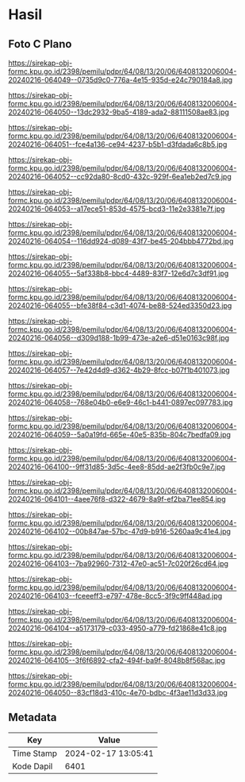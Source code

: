 # Hasil

## Foto C Plano

https://sirekap-obj-formc.kpu.go.id/2398/pemilu/pdpr/64/08/13/20/06/6408132006004-20240216-064049--0735d9c0-776a-4e15-935d-e24c790184a8.jpg

https://sirekap-obj-formc.kpu.go.id/2398/pemilu/pdpr/64/08/13/20/06/6408132006004-20240216-064050--13dc2932-9ba5-4189-ada2-88111508ae83.jpg

https://sirekap-obj-formc.kpu.go.id/2398/pemilu/pdpr/64/08/13/20/06/6408132006004-20240216-064051--fce4a136-ce94-4237-b5b1-d3fdada6c8b5.jpg

https://sirekap-obj-formc.kpu.go.id/2398/pemilu/pdpr/64/08/13/20/06/6408132006004-20240216-064052--cc92da80-8cd0-432c-929f-6ea1eb2ed7c9.jpg

https://sirekap-obj-formc.kpu.go.id/2398/pemilu/pdpr/64/08/13/20/06/6408132006004-20240216-064053--a17ece51-853d-4575-bcd3-11e2e3381e7f.jpg

https://sirekap-obj-formc.kpu.go.id/2398/pemilu/pdpr/64/08/13/20/06/6408132006004-20240216-064054--116dd924-d089-43f7-be45-204bbb4772bd.jpg

https://sirekap-obj-formc.kpu.go.id/2398/pemilu/pdpr/64/08/13/20/06/6408132006004-20240216-064055--5af338b8-bbc4-4489-83f7-12e6d7c3df91.jpg

https://sirekap-obj-formc.kpu.go.id/2398/pemilu/pdpr/64/08/13/20/06/6408132006004-20240216-064055--bfe38f84-c3d1-4074-be88-524ed3350d23.jpg

https://sirekap-obj-formc.kpu.go.id/2398/pemilu/pdpr/64/08/13/20/06/6408132006004-20240216-064056--d309d188-1b99-473e-a2e6-d51e0163c98f.jpg

https://sirekap-obj-formc.kpu.go.id/2398/pemilu/pdpr/64/08/13/20/06/6408132006004-20240216-064057--7e42d4d9-d362-4b29-8fcc-b07f1b401073.jpg

https://sirekap-obj-formc.kpu.go.id/2398/pemilu/pdpr/64/08/13/20/06/6408132006004-20240216-064058--768e04b0-e6e9-46c1-b441-0897ec097783.jpg

https://sirekap-obj-formc.kpu.go.id/2398/pemilu/pdpr/64/08/13/20/06/6408132006004-20240216-064059--5a0a19fd-665e-40e5-835b-804c7bedfa09.jpg

https://sirekap-obj-formc.kpu.go.id/2398/pemilu/pdpr/64/08/13/20/06/6408132006004-20240216-064100--9ff31d85-3d5c-4ee8-85dd-ae2f3fb0c9e7.jpg

https://sirekap-obj-formc.kpu.go.id/2398/pemilu/pdpr/64/08/13/20/06/6408132006004-20240216-064101--4aee76f8-d322-4679-8a9f-ef2ba71ee854.jpg

https://sirekap-obj-formc.kpu.go.id/2398/pemilu/pdpr/64/08/13/20/06/6408132006004-20240216-064102--00b847ae-57bc-47d9-b916-5260aa9c41e4.jpg

https://sirekap-obj-formc.kpu.go.id/2398/pemilu/pdpr/64/08/13/20/06/6408132006004-20240216-064103--7ba92960-7312-47e0-ac51-7c020f26cd64.jpg

https://sirekap-obj-formc.kpu.go.id/2398/pemilu/pdpr/64/08/13/20/06/6408132006004-20240216-064103--fceeeff3-e797-478e-8cc5-3f9c9ff448ad.jpg

https://sirekap-obj-formc.kpu.go.id/2398/pemilu/pdpr/64/08/13/20/06/6408132006004-20240216-064104--a5173179-c033-4950-a779-fd21868e41c8.jpg

https://sirekap-obj-formc.kpu.go.id/2398/pemilu/pdpr/64/08/13/20/06/6408132006004-20240216-064105--3f6f6892-cfa2-494f-ba9f-8048b8f568ac.jpg

https://sirekap-obj-formc.kpu.go.id/2398/pemilu/pdpr/64/08/13/20/06/6408132006004-20240216-064050--83cf18d3-410c-4e70-bdbc-4f3ae11d3d33.jpg


## Metadata

| Key        | Value               |
| ---------- | ------------------- |
| Time Stamp | 2024-02-17 13:05:41 |
| Kode Dapil | 6401                |



